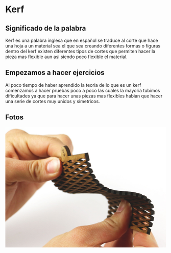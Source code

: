 # Kerf

## Significado de la palabra  

Kerf es una palabra inglesa que en español se traduce al corte que hace una
hoja a un material sea el que sea creando diferentes formas o figuras dentro
del kerf existen diferentes tipos de cortes que permiten hacer la pieza mas
flexible aun asi siendo poco flexible el material.

## Empezamos a hacer ejercicios 

Al poco tiempo de haber aprendido la teoria de lo que es un kerf comenzamos
a hacer pruebas poco a poco las cuales la mayoria tubimos dificultades ya
que para hacer unas piezas mas flexibles habian que hacer una serie de cortes
muy unidos y simetricos.


## Fotos 

![](https://github.com/aRnAu1012/3-Trimestre/blob/main/kerf-laser-cut3-wood.jpg)
